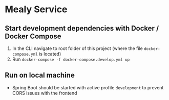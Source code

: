 # Mealy Service

## Start development dependencies with Docker / Docker Compose

1. In the CLI navigate to root folder of this project (where the file `docker-compose.yml` is located)
2. Run `docker-compose -f docker-compose.develop.yml up`

## Run on local machine

- Spring Boot should be started with active profile `development` to prevent CORS issues with the frontend
